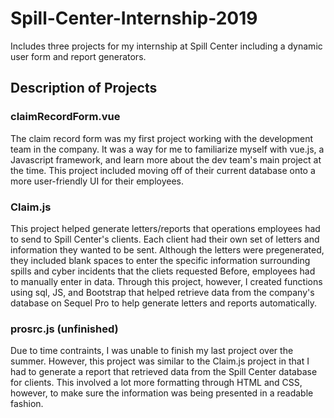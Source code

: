# Spill-Center-Internship-2019
Includes three projects for my internship at Spill Center including a dynamic user form and report generators.

## Description of Projects

### claimRecordForm.vue
The claim record form was my first project working with the development team in the company. It was a way for me to familiarize myself with vue.js, a Javascript framework, and learn more about the dev team's main project at the time. This project included moving off of their current database onto a more user-friendly UI for their employees. 

### Claim.js
This project helped generate letters/reports that operations employees had to send to Spill Center's clients. Each client had their own set of letters and information they wanted to be sent. Although the letters were pregenerated, they included blank spaces to enter the specific information surrounding spills and cyber incidents that the cliets requested Before, employees had to manually enter in data. Through this project, however, I created functions using sql, JS, and Bootstrap that helped retrieve data from the company's database on Sequel Pro to help generate letters and reports automatically.

### prosrc.js (unfinished)
Due to time contraints, I was unable to finish my last project over the summer. However, this project was similar to the Claim.js project in that I had to generate a report that retrieved data from the Spill Center database for clients. This involved a lot more formatting through HTML and CSS, however, to make sure the information was being presented in a readable fashion. 
